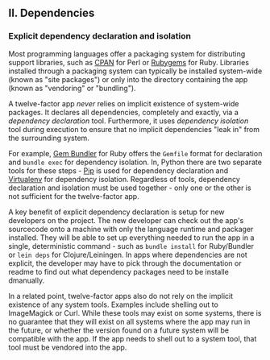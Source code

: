## II. Dependencies
### Explicit dependency declaration and isolation

Most programming languages offer a packaging system for distributing support libraries, such as [CPAN](http://www.cpan.org/) for Perl or [Rubygems](http://rubygems.org/) for Ruby.  Libraries installed through a packaging system can typically be installed system-wide (known as "site packages") or only into the directory containing the app (known as "vendoring" or "bundling").

A twelve-factor app *never* relies on implicit existence of system-wide packages.  It declares all dependencies, completely and exactly, via a *dependency declaration* tool.  Furthermore, it uses *dependency isolation* tool during execution to ensure that no implicit dependencies "leak in" from the surrounding system.

For example, [Gem Bundler](http://gembundler.com/) for Ruby offers the `Gemfile` format for declaration and `bundle exec` for dependency isolation.  In, Python there are two separate tools for these steps - [Pip](http://www.pip-installer.org/en/latest/) is used for dependency declaration and [Virtualenv](http://www.virtualenv.org/en/latest/) for dependency isolation.  Regardless of tools, dependency declaration and isolation must be used together - only one or the other is not sufficient for the twelve-factor app.

A key benefit of explicit dependency declaration is setup for new developers on the project.  The new developer can check out the app's sourcecode onto a machine with only the language runtime and packager installed.  They will be able to set up everything needed to run the app in a single, deterministic command - such as `bundle install` for Ruby/Bundler or `lein deps` for Clojure/Leiningen.  In apps where dependencies are not explicit, the developer may have to pick through the documentation or readme to find out what dependency packages need to be installe dmanually.

In a related point, twelve-factor apps also do not rely on the implicit existence of any system tools.  Examples include shelling out to ImageMagick or Curl.  While these tools may exist on some systems, there is no guarantee that they will exist on all systems where the app may run in the future, or whether the version found on a future system will be compatible with the app.  If the app needs to shell out to a system tool, that tool must be vendored into the app.
